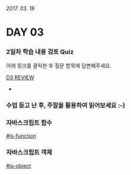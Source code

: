 ###### 2017. 03. 18

# DAY 03

### 2일차 학습 내용 검토 Quiz

아래 링크를 클릭한 후 질문 항목에 답변해주세요.

[D3 REVIEW](https://goo.gl/forms/IwQabu7zZFuB168J3)

-

### 수업 듣고 난 후, 주말을 활용하여 읽어보세요 :-)

### 자바스크립트 함수
[#js-function](http://poiemaweb.com/js-function)

### 자바스크립트 객체
[#js-object](http://poiemaweb.com/js-object)


